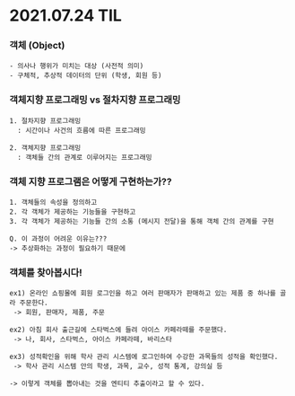 # 2021.07.24 TIL

### 객체 (Object)
```
- 의사나 행위가 미치는 대상 (사전적 의미)
- 구체적, 추상적 데이터의 단위 (학생, 회원 등)
```

### 객체지향 프로그래밍 vs 절차지향 프로그래밍
```
1. 절차지향 프로그래밍
  : 시간이나 사건의 흐름에 따른 프로그래밍

2. 객체지향 프로그래밍
  : 객체들 간의 관계로 이루어지는 프로그래밍
```

### 객체 지향 프로그램은 어떻게 구현하는가??
```
1. 객체들의 속성을 정의하고
2. 각 객체가 제공하는 기능들을 구현하고
3. 각 객체가 제공하는 기능들 간의 소통 (메시지 전달)을 통해 객체 간의 관계를 구현

Q. 이 과정이 어려운 이유는???
-> 추상화하는 과정이 필요하기 때문에
```


### 객체를 찾아봅시다!
```
ex1) 온라인 쇼핑몰에 회원 로그인을 하고 여러 판매자가 판매하고 있는 제품 중 하나를 골라 주문한다.
 -> 회원, 판매자, 제품, 주문

ex2) 아침 회사 출근길에 스타벅스에 들려 아이스 카페라떼를 주문했다.
 -> 나, 회사, 스타벅스, 아이스 카페라떼, 바리스타

ex3) 성적확인을 위해 학사 관리 시스템에 로그인하여 수강한 과목들의 성적을 확인했다.
 -> 학사 관리 시스템 안의 학생, 과목, 교수, 성적 통계, 강의실 등

-> 이렇게 객체를 뽑아내는 것을 엔티티 추출이라고 할 수 있다.
```
